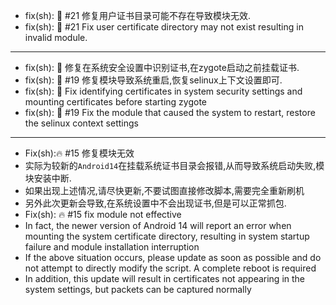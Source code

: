 - fix(sh): :bug: #21 修复用户证书目录可能不存在导致模块无效.
- fix(sh): :bug: #21 Fix user certificate directory may not exist resulting in invalid module.
----
- fix(sh): :bug: 修复在系统安全设置中识别证书,在zygote启动之前挂载证书.
- fix(sh): :bug: #19 修复模块导致系统重启,恢复selinux上下文设置即可.
- fix(sh): :bug: Fix identifying certificates in system security settings and mounting certificates before starting zygote
- fix(sh): :bug: #19 Fix the module that caused the system to restart, restore the selinux context settings
----
- Fix(sh)::fire: #15 修复模块无效
- 实际为较新的`Android14`在挂载系统证书目录会报错,从而导致系统启动失败,模块安装中断.
- 如果出现上述情况,请尽快更新,不要试图直接修改脚本,需要完全重新刷机
- 另外此次更新会导致,在系统设置中不会出现证书,但是可以正常抓包.
- Fix(sh): :fire: #15 fix module not effective
- In fact, the newer version of Android 14 will report an error when mounting the system certificate directory, resulting in system startup failure and module installation interruption
- If the above situation occurs, please update as soon as possible and do not attempt to directly modify the script. A complete reboot is required
- In addition, this update will result in certificates not appearing in the system settings, but packets can be captured normally

